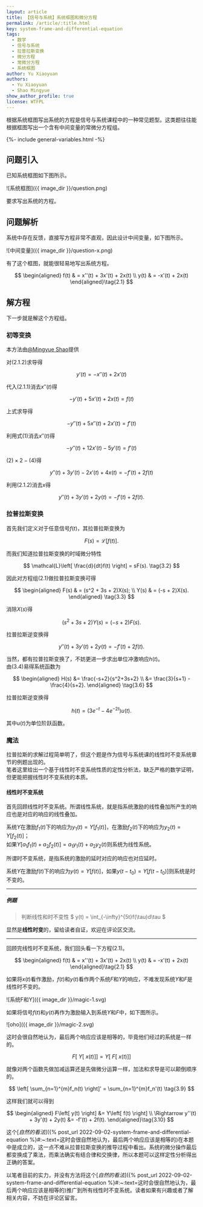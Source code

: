```yaml
---
layout: article
title: 【信号与系统】系统框图和微分方程
permalink: /article/:title.html
key: system-frame-and-differential-equation
tags: 
  - 数学
  - 信号与系统
  - 拉普拉斯变换
  - 微分方程
  - 常微分方程
  - 系统框图
author: Yu Xiaoyuan
authors: 
  - Yu Xiaoyuan
  - Shao Mingyue
show_author_profile: true
license: WTFPL
---
```


根据系统框图写出系统的方程是信号与系统课程中的一种常见题型。这类题往往能根据框图写出一个含有中间变量的常微分方程组。

<!--more-->

<!-- begin include -->
{%- include general-variables.html -%}
<!-- end include -->

<!-- begin private variable of Liquid -->

<!-- end private variable of Liquid -->

## 问题引入

已知系统框图如下图所示。

![系统框图]({{ image_dir }}/question.png)

要求写出系统的方程。

## 问题解析

系统中存在反馈，直接写方程非常不直观，因此设计中间变量，如下图所示。

![中间变量]({{ image_dir }}/question-x.png)

有了这个框图，就能很轻易地写出系统方程。

$$
\begin{aligned}
    f(t) & = x''(t) + 3x'(t) + 2x(t) \\
    y(t) & = -x'(t) + 2x(t)
\end{aligned}\tag{2.1}
$$

## 解方程

下一步就是解这个方程组。

### 初等变换

本方法由[@Mingyue Shao](https://github.com/smy1999)提供

对$(2.1.2)$求导得

$$
y'(t)=-x''(t)+2x'(t)
$$

代入$(2.1.1)$消去$x''(t)$得

$$
-y'(t)+5x'(t)+2x(t)=f(t)
$$

上式求导得

$$
-y''(t)+5x''(t)+2x'(t)=f'(t)
$$

利用式$(1)$消去$x''(t)$得

$$
-y''(t) + 12x'(t)-5y'(t)=f'(t)
$$

$(2) \times 2 - (4)$得

$$
y''(t)+3y'(t)-2x'(t)+4x(t) = -f'(t)+2f(t)
$$

利用$(2.1.2)$消去$x$得

$$
y''(t) + 3y'(t) + 2y(t) = -f'(t) + 2f(t).
$$

### 拉普拉斯变换

首先我们定义对于任意信号$f(t)$，其拉普拉斯变换为

$$
F(s) = \mathcal{L}\left[ f(t)\right].
\tag{3.1}
$$

而我们知道拉普拉斯变换的时域微分特性

$$
\mathcal{L}\left[ \frac{d}{dt}f(t) \right] = sF(s).
\tag{3.2}
$$

因此对方程组$(2.1)$做拉普拉斯变换可得

$$
\begin{aligned}
    F(s) & = (s^2 + 3s + 2)X(s); \\
    Y(s) & = (-s + 2)X(s).
\end{aligned} \tag{3.3}
$$

消除$X(s)$得

$$
(s^2 + 3s + 2)Y(s)=(-s + 2)F(s).
\tag{3.4}
$$

拉普拉斯逆变换得

$$
y''(t) + 3y'(t) + 2y(t) = -f'(t) + 2f(t).
\tag{3.5}
$$

当然，都有拉普拉斯变换了，不妨更进一步求出单位冲激响应$h(t)$。  
由$(3.4)$易得系统函数为

$$
\begin{aligned}
    H(s) &= \frac{-s+2}{s^2+3s+2} \\
    &= \frac{3}{s+1} - \frac{4}{s+2}.
\end{aligned}
\tag{3.6}
$$

拉普拉斯逆变换得

$$
h(t)=\left( 3e^{-t} - 4e^{-2t} \right)u(t).
\tag{3.7}
$$

其中$u(t)$为单位阶跃函数。

### 魔法

拉普拉斯的求解过程简单明了，但这个题是作为信号与系统课的线性时不变系统章节的例题出现的。  
笔者这里给出一个基于线性时不变系统性质的定性分析法，缺乏严格的数学证明，但更能把握线性时不变系统的本质。

#### 线性时不变系统

首先回顾线性时不变系统。所谓线性系统，就是指系统激励的线性叠加所产生的响应也是对应的响应的线性叠加。

系统$Y$在激励$f_1(t)$下的响应为$y_1(t)=Y[f_1(t)]$，在激励$f_2(t)$下的响应为$y_2(t)=Y[f_2(t)]$；  
如果$Y[a_1f_1(t) + a_2f_2(t)] = a_1y_1(t) + a_2y_2(t)$则系统为线性系统。

所谓时不变系统，是指系统的激励的延时对应的响应也对应延时。

系统$Y$在激励$f(t)$下的响应为$y(t)=Y[f(t)]$，如果$y(t-t_0) = Y[f(t-t_0)]$则系统是时不变的。

---

##### 例题

> 判断线性和时不变性 $ y(t) = \int_{-\infty}^{5t}f(\tau)d\tau $

显然是**线性时变**的，留给读者自证，欢迎在评论区交流。

---

回顾完线性时不变系统，我们回头看一下方程$(2.1)$。

$$
\begin{aligned}
    f(t) & = x''(t) + 3x'(t) + 2x(t) \\
    y(t) & = -x'(t) + 2x(t)
\end{aligned}\tag{2.1}
$$

如果将$x(t)$看作激励，$f(t)$和$y(t)$看作两个系统$F$和$Y$的响应，不难发现系统$Y$和$F$是线性时不变的。

![系统F和Y]({{ image_dir }}/magic-1.svg)

如果将信号$f(t)$和$y(t)$再作为激励输入到系统$Y$和$F$中，如下图所示。

![oho]({{ image_dir }}/magic-2.svg)

这时会很自然地认为，最后两个响应应该是相等的，毕竟他们经过的系统是一样的。

$$
F\left[ \: Y\left[ \: x(t) \right] \right] = Y\left[ \: F\left[ \: x(t) \right] \right]
\tag{3.8}
$$

就像对两个函数先做加减运算还是先做微分运算一样，加法和求导是可以颠倒顺序的。

$$
\left[ \sum_{n=1}^{m}f_n(t) \right]' = \sum_{n=1}^{m}f_n'(t)
\tag{3.9}
$$

这样我们就可以得到

$$
\begin{aligned}
    F\left[ y(t) \right] &= Y\left[ f(t) \right] \\
    \Rightarrow y''(t) + 3y'(t) + 2y(t) &= -f'(t) + 2f(t).
\end{aligned}\tag{3.10}
$$

这个[*自然的看法*]({% post_url 2022-09-02-system-frame-and-differential-equation %}#:~:text=这时会很自然地认为，最后两个响应应该是相等的)在本题中是成立的，这一点不难从拉普拉斯变换的推导过程中看出。系统的微分操作最后都变换成了乘法，而乘法确实有结合律和交换律，所以本题可以这样定性分析得出正确的答案。

以笔者目前的实力，并没有方法将这个[*自然的看法*]({% post_url 2022-09-02-system-frame-and-differential-equation %}#:~:text=这时会很自然地认为，最后两个响应应该是相等的)推广到所有线性时不变系统。读者如果有兴趣或者了解相关内容，不妨在评论区留言。
